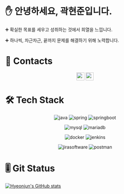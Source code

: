 # ✋ 안녕하세요, 곽현준입니다.

➕ 확실한 목표를 세우고 성취하는 것에서 희열을 느낍니다.

➕ 하나씩, 차근차근, 끝까지 문제를 해결하기 위해 노력합니다.

# 📨 Contacts

<p align="center">
<a href="mailto:goag56789006@gmail.com"><img height="25em" src="https://img.shields.io/badge/Gmail-d14836?style=flat-square&logo=Gmail&logoColor=white&link=goag56789006@gmail.com"/></a>
<a href="mailto:kwak0568@naver.com"><img height="25em" src="https://img.shields.io/badge/Naver-03C75A?style=flat-square&logo=Naver&logoColor=white&link=kwak0568@naver.com"/></a>
</p>

# 🛠️ Tech Stack

<p align="center">
    <img src="https://img.shields.io/badge/Java-007396.svg?style=for-the-badge&logo=java&logoColor=white" alt="java"/> 
    <img src="https://img.shields.io/badge/Spring-6DB33F.svg?style=for-the-badge&logo=spring&logoColor=white" alt="spring"/> <img src="https://img.shields.io/badge/Springboot-6DB33F.svg?style=for-the-badge&logo=springboot&logoColor=white" alt="springboot"/> 
</p>
<p align="center">
    <img src="https://img.shields.io/badge/Mysql-4479A1.svg?style=for-the-badge&logo=mysql&logoColor=white" alt="mysql"/> <img src="https://img.shields.io/badge/Mariadb-003545.svg?style=for-the-badge&logo=mariadb&logoColor=white" alt="mariadb"/>
</p>
<p align="center">
    <img src="https://img.shields.io/badge/docker-2496ED.svg?style=for-the-badge&logo=docker&logoColor=white" alt="docker"/> <img src="https://img.shields.io/badge/jenkins-D24939.svg?style=for-the-badge&logo=jenkins&logoColor=white" alt="jenkins"/>
</p>
<p align="center">
    <img src="https://img.shields.io/badge/jira-0052CC.svg?style=for-the-badge&logo=jirasoftware&logoColor=white" alt="jirasoftware"/> <img src="https://img.shields.io/badge/postman-FF6C37.svg?style=for-the-badge&logo=postman&logoColor=white" alt="postman"/>
</p>

# 🎚️ Git Status

[![Hyeonjun's GitHub stats](https://github-readme-stats.vercel.app/api?username=kwakhyeonjun)](https://github.com/anuraghazra/github-readme-stats)
